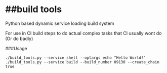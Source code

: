 ##build tools
===========

Python based dynamic service loading build system

For use in CI build steps to do actual complex tasks that CI usually wont do (Or do badly)

###Usage

```
./build_tools.py --service shell --optargs echo "Hello World!"
./build_tools.py --service build --build_number 09130 --create_chain true
```
